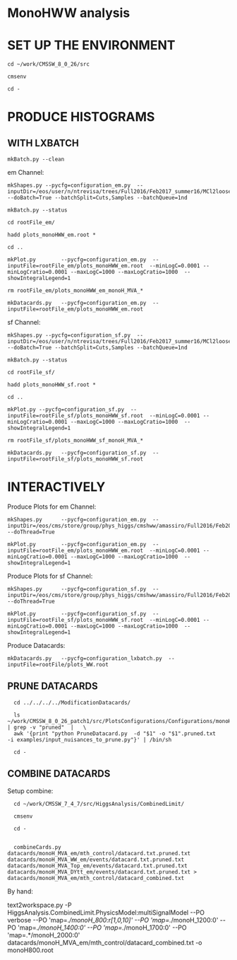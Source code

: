 MonoHWW analysis
================

# SET UP THE ENVIRONMENT

    cd ~/work/CMSSW_8_0_26/src

    cmsenv

    cd -


# PRODUCE HISTOGRAMS

WITH LXBATCH
------------

    mkBatch.py --clean

em Channel:

    mkShapes.py --pycfg=configuration_em.py  --inputDir=/eos/user/n/ntrevisa/trees/Full2016/Feb2017_summer16/MCl2looseCut__hadd__bSFL2pTEffCut__l2tight__wwSel__monohSel/  --doBatch=True --batchSplit=Cuts,Samples --batchQueue=1nd

    mkBatch.py --status

    cd rootFile_em/

    hadd plots_monoHWW_em.root *

    cd ..

    mkPlot.py        --pycfg=configuration_em.py  --inputFile=rootFile_em/plots_monoHWW_em.root  --minLogC=0.0001 --minLogCratio=0.0001 --maxLogC=1000 --maxLogCratio=1000  --showIntegralLegend=1

    rm rootFile_em/plots_monoHWW_em_monoH_MVA_*

    mkDatacards.py   --pycfg=configuration_em.py  --inputFile=rootFile_em/plots_monoHWW_em.root

sf Channel:

    mkShapes.py --pycfg=configuration_sf.py  --inputDir=/eos/user/n/ntrevisa/trees/Full2016/Feb2017_summer16/MCl2looseCut__hadd__bSFL2pTEffCut__l2tight__sfSel__monohSel/  --doBatch=True --batchSplit=Cuts,Samples --batchQueue=1nd

    mkBatch.py --status

    cd rootFile_sf/

    hadd plots_monoHWW_sf.root *

    cd ..

    mkPlot.py --pycfg=configuration_sf.py  --inputFile=rootFile_sf/plots_monoHWW_sf.root  --minLogC=0.0001 --minLogCratio=0.0001 --maxLogC=1000 --maxLogCratio=1000  --showIntegralLegend=1

    rm rootFile_sf/plots_monoHWW_sf_monoH_MVA_*

    mkDatacards.py   --pycfg=configuration_sf.py  --inputFile=rootFile_sf/plots_monoHWW_sf.root


# INTERACTIVELY

Produce Plots for em Channel:

    mkShapes.py      --pycfg=configuration_em.py  --inputDir=/eos/cms/store/group/phys_higgs/cmshww/amassiro/Full2016/Feb2017_summer16/MCl2looseCut__hadd__bSFL2pTEffCut__l2tight__wwSel/ --doThread=True

    mkPlot.py        --pycfg=configuration_em.py  --inputFile=rootFile_em/plots_monoHWW_em.root  --minLogC=0.0001 --minLogCratio=0.0001 --maxLogC=1000 --maxLogCratio=1000  --showIntegralLegend=1


Produce Plots for sf Channel:

    mkShapes.py      --pycfg=configuration_sf.py  --inputDir=/eos/cms/store/group/phys_higgs/cmshww/amassiro/Full2016/Feb2017_summer16/MCl2looseCut__hadd__bSFL2pTEffCut__l2tight__sfSel/ --doThread=True

    mkPlot.py        --pycfg=configuration_sf.py  --inputFile=rootFile_sf/plots_monoHWW_sf.root  --minLogC=0.0001 --minLogCratio=0.0001 --maxLogC=1000 --maxLogCratio=1000  --showIntegralLegend=1

Produce Datacards:

    mkDatacards.py   --pycfg=configuration_lxbatch.py  --inputFile=rootFile/plots_WW.root


PRUNE DATACARDS
---------------

      cd ../../../../ModificationDatacards/

      ls ~/work/CMSSW_8_0_26_patch1/src/PlotsConfigurations/Configurations/monoHWW/Full2016/datacards/*/*/*.txt  | grep -v "pruned"  |   \
      awk '{print "python PruneDatacard.py  -d "$1" -o "$1".pruned.txt    -i examples/input_nuisances_to_prune.py"}' | /bin/sh

      cd -


COMBINE DATACARDS
-----------------

Setup combine:

      cd ~/work/CMSSW_7_4_7/src/HiggsAnalysis/CombinedLimit/

      cmsenv     

      cd -


      combineCards.py datacards/monoH_MVA_em/mth_control/datacard.txt.pruned.txt datacards/monoH_MVA_WW_em/events/datacard.txt.pruned.txt datacards/monoH_MVA_Top_em/events/datacard.txt.pruned.txt datacards/monoH_MVA_DYtt_em/events/datacard.txt.pruned.txt > datacards/monoH_MVA_em/mth_control/datacard_combined.txt


By hand:

   text2workspace.py -P HiggsAnalysis.CombinedLimit.PhysicsModel:multiSignalModel  --PO verbose --PO 'map=.*/monoH_800:r[1,0,10]' --PO 'map=.*/monoH_1200:0' --PO 'map=.*/monoH_1400:0' --PO 'map=.*/monoH_1700:0' --PO 'map=.*/monoH_2000:0' datacards/monoH_MVA_em/mth_control/datacard_combined.txt -o monoH800.root